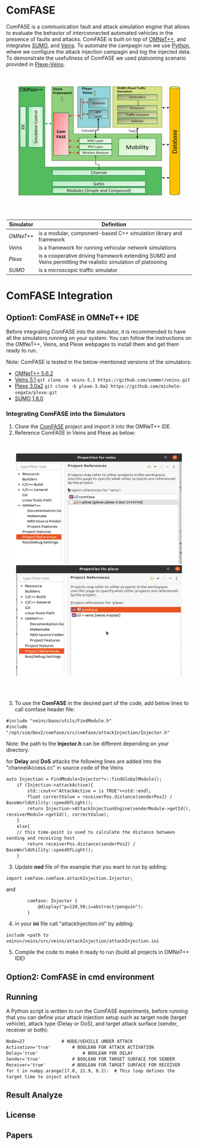 # ComFASE
 ComFASE is a  communication fault  and  attack  simulation  engine  that  allows  to  evaluate the behavior of interconnected automated vehicles in the presence of faults and attacks. ComFASE is built on top of [OMNeT++](https://omnetpp.org/), and integrates [SUMO](https://www.eclipse.org/sumo/), and [Veins](https://veins.car2x.org/).  To automate the campagin run we use [Python](https://www.python.org/), where we configure the attack injection campagin and log the injected data. To demonstrate the usefullness of ComFASE we used platooning scenario provided in [Plexe-Veins](https://plexe.car2x.org/tutorial/).

<p align="center">
  <br><br>
  <img src="https://github.com/RISE-Dependable-Transport-Systems/ComFASE/blob/main/Documentation/pictures/ComFASE_Arc.jpg" width="450" height="300">
</p>
<br/> 
<br/> 

|       Simulator       |                                 Definition                        |
| ----------------------| ----------------------------------------------------------------- |
| *OMNeT++*             | is a modular, component-based C++ simulation library and framework|
| *Veins*               | is a framework for running vehicular network simulations          |
| *Plexe*               | is a cooperative driving framework extending SUMO and Veins permitting the realistic simulation of platooning|
| *SUMO*                | is a microscopic traffic simulator                                  |

# ComFASE Integration

## Option1: ComFASE in OMNeT++ IDE
Before integrating ComFASE into the simulator, it is recommended to have all the simulators running on your system. You can follow the instructions on the OMNeT++, Veins, and Plexe webpages to install them and get them ready to run. 

Note: ComFASE is tested in the below-mentioned versions of the simulators:

* [OMNeT++ 5.6.2](https://omnetpp.org/software/2020/01/13/omnet-5-6-released)
* [Veins 5.1](https://github.com/sommer/veins/releases/tag/veins-5.1)    ``` git clone -b veins-5.1 https://github.com/sommer/veins.git  ```
* [Plexe 3.0a2](https://github.com/michele-segata/plexe/releases/tag/plexe-3.0a3)   ``` git clone -b plexe-3.0a2 https://github.com/michele-segata/plexe.git ```
* [SUMO 1.8.0](https://sourceforge.net/projects/sumo/files/sumo/version%201.8.0/)




### Integrating ComFASE into the Simulators
1. Clone the [ComFASE](https://github.com/RISE-Dependable-Transport-Systems/ComFASE) project and import it into the OMNeT++ IDE.
2. Reference ComFASE in Veins and Plexe as below:
<p align="center">
  <br><br>
  <img src="https://github.com/RISE-Dependable-Transport-Systems/ComFASE/blob/main/Documentation/pictures/veins_ref.png" width="450" height="300">
  <img src="https://github.com/RISE-Dependable-Transport-Systems/ComFASE/blob/main/Documentation/pictures/plexe_ref.png" width="450" height="300">
</p>
<br/> 
<br/> 

3. To use the **ComFASE** in the desired part of the code, add below lines to call comfase header file: 
```
#include "veins/base/utils/FindModule.h"
#include "/opt/sim/Dev2/comfase/src/comfase/attackInjection/Injector.h"
```
Note: the path to the **Injector.h** can be different depending on your directory.

for **Delay** and **DoS** attacks the following lines are added into the "channelAccess.cc" in source code of the Veins
```
auto Injection = FindModule<Injector*>::findGlobalModule();
    if (Injection->attackActive){
        std::cout<<"AttackActive = is TRUE"<<std::endl;
        float correctValue = receiverPos.distance(senderPos2) / BaseWorldUtility::speedOfLight();
        return Injection->AttackInjectionEngine(senderModule->getId(), receiverModule->getId(), correctValue);
    }
    else{
    // this time-point is used to calculate the distance between sending and receiving host
        return receiverPos.distance(senderPos2) / BaseWorldUtility::speedOfLight();
    }
```
3. Update **ned** file of the example that you want to run by adding: 
``` 
import comfase.comfase.attackInjection.Injector;
```
and 
```
        comfase: Injector {
            @display("p=120,50;i=abstract/penguin");
        }
```
4. in your **ini** file call "attackInjection.ini" by adding:
```
include <path to veins>/veins/src/veins/attackInjection/attackInjection.ini
```

5. Compile the code to make it ready to run (build all projects in OMNeT++ IDE)

## Option2: ComFASE in cmd environment
## Running
A Python script is written to run the ComFASE experiments, before running that you can define your attack injection setup such as target node (target vehicle), attack type (Delay or DoS), and target attack surface (sender, receiver or both):
```
Node=27  		     # NODE/VEHICLE UNDER ATTACK
Activation='true'	     # BOOLEAN FOR ATTACK ACTIVATION
Delay='true'	             # BOOLEAN FOR DELAY
Sender='true'   	     # BOOLEAN FOR TARGET SURFACE FOR SENDER
Receiver='true' 	     # BOOLEAN FOR TARGET SURFACE FOR RECEIVER
for t in numpy.arange(17.0, 21.9, 0.2):  # This loop defines the target time to inject attack
```
## Result Analyze


## License

## Papers
